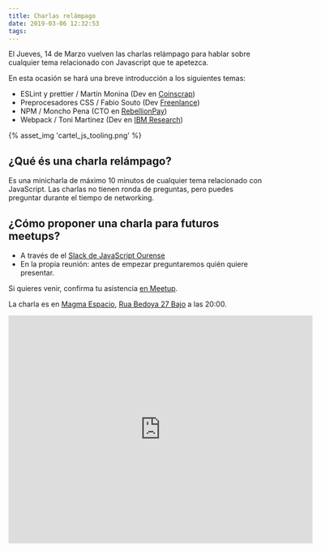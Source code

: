 ```yaml
---
title: Charlas relámpago
date: 2019-03-06 12:32:53
tags:
---
```


El Jueves, 14 de Marzo vuelven las charlas relámpago para hablar sobre cualquier tema relacionado con Javascript que te apetezca.

En esta ocasión se hará una breve introducción a los siguientes temas:
- ESLint y prettier / Martín Monina (Dev en [Coinscrap](https://coinscrap.com/))
- Preprocesadores CSS / Fabio Souto (Dev [Freenlance](https://fabiosouto.me/))
- NPM / Moncho Pena (CTO en [RebellionPay](https://rebellionpay.com/))
- Webpack / Toni Martínez (Dev en [IBM Research](http://www.research.ibm.com/))

{% asset_img 'cartel_js_tooling.png' %}

## ¿Qué és una charla relámpago?

Es una minicharla de máximo 10 minutos de cualquier tema relacionado con JavaScript. Las charlas no tienen ronda de preguntas, pero puedes preguntar durante el tiempo de networking.

## ¿Cómo proponer una charla para futuros meetups?

 - A través de el [Slack de JavaScript Ourense](https://join.slack.com/t/javascript-ourense/shared_invite/enQtMjk2NjQyMzU0NTQ4LTA1ZjNiMDk3NGNhMTk3YjVjNzViNmM1NWVkZDZlMGQ5M2NjMjI2OGU3MDM1MTdhOTE0ZmUxMWI4ZGI5YzY2MTg)
 - En la propia reunión: antes de empezar preguntaremos quién quiere presentar.


Si quieres venir, confirma tu asistencia [en Meetup](https://www.meetup.com/es-ES/jsourense/events/259360978).

La charla es en [Magma Espacio](http://magmaespacio.es/), [Rua Bedoya 27 Bajo](https://www.google.com/maps/place/R%C3%BAa+Bedoya,+27,+32004+Ourense/@42.33913,-7.86022,17z/data=!3m1!4b1!4m5!3m4!1s0xd2ffec7c1fb1ed9:0xa0273bd578731d1e!8m2!3d42.33913!4d-7.86022?api=1&query=R%C3%BAa+Bedoya%2C+27%2C+32004+Ourense%2C+Ourense%2C+es) a las 20:00.

<iframe src="https://www.google.com/maps/embed?pb=!1m18!1m12!1m3!1d2949.1591564000264!2d-7.860220000000001!3d42.33913!2m3!1f0!2f0!3f0!3m2!1i1024!2i768!4f13.1!3m3!1m2!1s0xd2ffec7c1fb1ed9%3A0xa0273bd578731d1e!2sR%C3%BAa+Bedoya%2C+27%2C+32004+Ourense!5e0!3m2!1sen!2ses!4v1515609233505" width="600" height="450" frameborder="0" style="border:0" allowfullscreen></iframe>